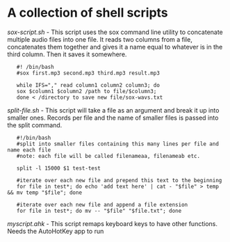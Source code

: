 # A collection of shell scripts

*_sox-script.sh_* - 
This script uses the sox command line utility to concatenate multiple audio files into one file. It reads two columns from a file, concatenates them together and gives it a name equal to whatever is in the third column. Then it saves it somewhere. 

```
   #! /bin/bash
   #sox first.mp3 second.mp3 third.mp3 result.mp3

   while IFS="," read column1 column2 column3; do
   sox $column1 $column2 /path to file/$column3;
   done < /directory to save new file/sox-wavs.txt
```

*_split-file.sh_* - 
This script will take a file as an argument and break it up into smaller ones. Records per file and the name of smaller files is passed into the split command.

```
   #!/bin/bash
   #split into smaller files containing this many lines per file and name each file
   #note: each file will be called filenameaa, filenameab etc.
   
   split -l 15000 $1 test-test
   
   #iterate over each new file and prepend this text to the beginning
   for file in test*; do echo 'add text here' | cat - "$file" > temp && mv temp "$file"; done
   
   #iterate over each new file and append a file extension
   for file in test*; do mv -- "$file" "$file.txt"; done
```


*_myscript.ahk_* - 
This script remaps keyboard keys to have other functions. Needs the AutoHotKey app to run
